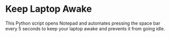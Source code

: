 # Keep Laptop Awake 
This Python script opens Notepad and automates pressing the space bar every 5 seconds to keep your laptop awake and prevents it from going idle.
